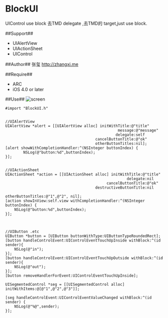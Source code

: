 BlockUI
=======

UIControl use block
去TMD delegate ,去TMD的 target,just use block.

##Support##
* UIAlertView
* UIActionSheet
* UIControl

##Author##
张玺
<http://zhangxi.me>

##Require##
* ARC
* iOS 4.0 or later

##Use##
![screen](http://2.zxapi.sinaapp.com/BlockUIscreen.png)

```
#import "BlockUI.h"


//UIAlertView
UIAlertView *alert = [[UIAlertView alloc] initWithTitle:@"title"
                                                  message:@"message"
                                                 delegate:self
                                        cancelButtonTitle:@"ok"
                                        otherButtonTitles:nil];
[alert showWithCompletionHandler:^(NSInteger buttonIndex) {
        NSLog(@"button:%d",buttonIndex);
}];


//UIActionSheet
UIActionSheet *action = [[UIActionSheet alloc] initWithTitle:@"title"
                                                      delegate:nil
                                             cancelButtonTitle:@"ok"
                                        destructiveButtonTitle:nil
                                             otherButtonTitles:@"1",@"2", nil];
[action showInView:self.view withCompletionHandler:^(NSInteger buttonIndex) {
    NSLog(@"button:%d",buttonIndex);
}];



//UIButton .etc
UIButton *button = [UIButton buttonWithType:UIButtonTypeRoundedRect];
[button handleControlEvent:UIControlEventTouchUpInside withBlock:^(id sender){
    NSLog(@"in");
}];
[button handleControlEvent:UIControlEventTouchUpOutside withBlock:^(id sender){
    NSLog(@"out");
}];
[button removeHandlerForEvent:UIControlEventTouchUpInside];

UISegmentedControl *seg = [[UISegmentedControl alloc] initWithItems:@[@"1",@"2",@"3"]];

[seg handleControlEvent:UIControlEventValueChanged withBlock:^(id sender) {
    NSLog(@"%@",sender);
}];
```